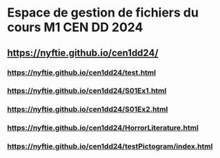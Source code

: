 # Espace de gestion de fichiers du cours M1 CEN DD 2024

## https://nyftie.github.io/cen1dd24/

### https://nyftie.github.io/cen1dd24/test.html
### https://nyftie.github.io/cen1dd24/S01Ex1.html
### https://nyftie.github.io/cen1dd24/S01Ex2.html
### https://nyftie.github.io/cen1dd24/HorrorLiterature.html
### https://nyftie.github.io/cen1dd24/testPictogram/index.html

